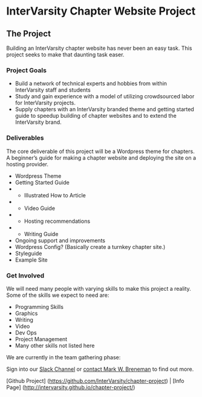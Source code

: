
# InterVarsity Chapter Website Project

## The Project
Building an InterVarsity chapter website has never been an easy task. This project seeks to make that daunting task easer.

### Project Goals
* Build a network of technical experts and hobbies from within InterVarsity staff and students
* Study and gain experience with a model of utilizing crowdsourced labor for InterVarsity projects.
* Supply chapters with an InterVarsity branded theme and getting started guide to speedup building of chapter websites and to extend the InterVarsity brand.

### Deliverables
The core deliverable of this project will be a Wordpress theme for chapters. A beginner’s guide for making a chapter website and deploying the site on a hosting provider.
* Wordpress Theme
* Getting Started Guide
* * Illustrated How to Article 
* * Video Guide
* * Hosting recommendations
* * Writing Guide
* Ongoing support and improvements
* Wordpress Config? (Basically create a turnkey chapter site.)
* Styleguide
* Example Site

### Get Involved
We will need many people with varying skills to make this project a reality. Some of the skills we expect to need are:
* Programming Skills
* Graphics
* Writing
* Video
* Dev Ops
* Project Management
* Many other skills not listed here

We are currently in the team gathering phase:

Sign into our [Slack Channel](https://iv-chapter-project.slack.com/signup) or [contact Mark W. Breneman](http://intervarsity.org/contact/15309) to find out more.

[Github Project] (https://github.com/InterVarsity/chapter-project) |  [Info Page] (http://intervarsity.github.io/chapter-project/)
